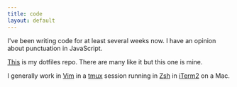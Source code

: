 ```yaml
---
title: code
layout: default
---
```


I've been writing code for at least several weeks now. I have an opinion about punctuation in JavaScript.

[This](https://github.com/joebadmo/dotfiles) is my dotfiles repo. There are many like it but this one is mine.

I generally work in [Vim](http://www.vim.org/) in a [tmux](http://tmux.sourceforge.net/) session running in [Zsh](http://www.zsh.org/) in [iTerm2](http://www.iterm2.com/#/section/home) on a Mac.
